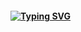 #### [![Typing SVG](https://readme-typing-svg.herokuapp.com/?color=f0f6fc&lines=Hi+i`m+here🚗🚘🚛&font=Redressed&size=40)](https://git.io/typing-svg)

